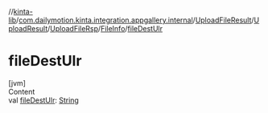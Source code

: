 //[kinta-lib](../../../../../../index.md)/[com.dailymotion.kinta.integration.appgallery.internal](../../../../index.md)/[UploadFileResult](../../../index.md)/[UploadResult](../../index.md)/[UploadFileRsp](../index.md)/[FileInfo](index.md)/[fileDestUlr](file-dest-ulr.md)



# fileDestUlr  
[jvm]  
Content  
val [fileDestUlr](file-dest-ulr.md): [String](https://kotlinlang.org/api/latest/jvm/stdlib/kotlin/-string/index.html)  



